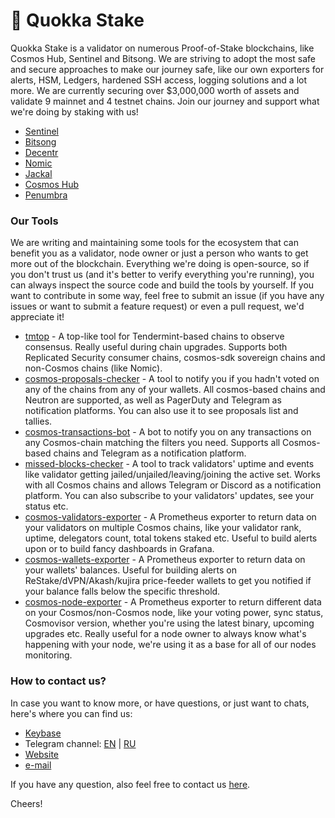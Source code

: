# 🐹 Quokka Stake

Quokka Stake is a validator on numerous Proof-of-Stake blockchains, like Cosmos Hub, Sentinel and Bitsong.
We are striving to adopt the most safe and secure approaches to make our journey safe, like our own exporters for alerts, HSM, Ledgers, hardened SSH access, logging solutions and a lot more.
We are currently securing over $3,000,000 worth of assets and validate 9 mainnet and 4 testnet chains.
Join our journey and support what we're doing by staking with us!

- [Sentinel](https://www.mintscan.io/sentinel/validators/sentvaloper1rw9wtyhsus7jvx55v3qv5nzun054ma6kz4237k)
- [Bitsong](https://www.mintscan.io/bitsong/validators/bitsongvaloper14rvn7anf22e00vj5x3al4w50ns78s7n42rc0ge)
- [Decentr](https://explorer.decentr.net/validators/decentrvaloper1nuhk7uke8ux2h7zpg44u7gyksgkz0fcjpf2074?networkId=mainnet)
- [Nomic](https://app.nomic.io/#/staking?validator=nomic1cugv7uxm0qw749jpjag5tw64k9wj0n3fe8vss5&modal=info)
- [Jackal](https://ping.pub/jackal/staking/jklvaloper1ramqkapjkg0f58vypc43szaqp5juq0ly93t3hm)
- [Cosmos Hub](https://www.mintscan.io/cosmos/validators/cosmosvaloper1xqz9pemz5e5zycaa89kys5aw6m8rhgsvw4328e)
- [Penumbra](https://void.s9.gay/app/#/staking)

### Our Tools

We are writing and maintaining some tools for the ecosystem that can benefit you as a validator, node owner or just a person who wants to get more out of the blockchain.
Everything we're doing is open-source, so if you don't trust us (and it's better to verify everything you're running), you can always inspect the source code and build the tools by yourself.
If you want to contribute in some way, feel free to submit an issue (if you have any issues or want to submit a feature request) or even a pull request, we'd appreciate it!

- [tmtop](https://github.com/QuokkaStake/tmtop) - A top-like tool for Tendermint-based chains to observe consensus. Really useful during chain upgrades. Supports both Replicated Security consumer chains, cosmos-sdk sovereign chains and non-Cosmos chains (like Nomic).
- [cosmos-proposals-checker](https://github.com/QuokkaStake/cosmos-proposals-checker) - A tool to notify you if you hadn't voted on any of the chains from any of your wallets. All cosmos-based chains and Neutron are supported, as well as PagerDuty and Telegram as notification platforms. You can also use it to see proposals list and tallies.
- [cosmos-transactions-bot](https://github.com/QuokkaStake/cosmos-transactions-bot) - A bot to notify you on any transactions on any Cosmos-chain matching the filters you need. Supports all Cosmos-based chains and Telegram as a notification platform.
- [missed-blocks-checker](https://github.com/QuokkaStake/missed-blocks-checker) - A tool to track validators' uptime and events like validator getting jailed/unjailed/leaving/joining the active set. Works with all Cosmos chains and allows Telegram or Discord as a notification platform. You can also subscribe to your validators' updates, see your status etc.
- [cosmos-validators-exporter](https://github.com/QuokkaStake/cosmos-validators-exporter) - A Prometheus exporter to return data on your validators on multiple Cosmos chains, like your validator rank, uptime, delegators count, total tokens staked etc. Useful to build alerts upon or to build fancy dashboards in Grafana.
- [cosmos-wallets-exporter](https://github.com/QuokkaStake/cosmos-wallets-exporter) - A Prometheus exporter to return data on your wallets' balances. Useful for building alerts on ReStake/dVPN/Akash/kujira price-feeder wallets to get you notified if your balance falls below the specific threshold.
- [cosmos-node-exporter](https://github.com/QuokkaStake/cosmos-node-exporter) - A Prometheus exporter to return different data on your Cosmos/non-Cosmos node, like your voting power, sync status, Cosmovisor version, whether you're using the latest binary, upcoming upgrades etc. Really useful for a node owner to always know what's happening with your node, we're using it as a base for all of our nodes monitoring.

### How to contact us?

In case you want to know more, or have questions, or just want to chats, here's where you can find us:
- [Keybase](https://keybase.io/quokkastake)
- Telegram channel: [EN](https://t.me/quokkastake) | [RU](https://t.me/quokkastake_ru)
- [Website](https://quokkastake.io)
- [e-mail](mailto:quokkastake@gmail.com)

If you have any question, also feel free to contact us [here](https://t.me/freak12techno).

Cheers!
